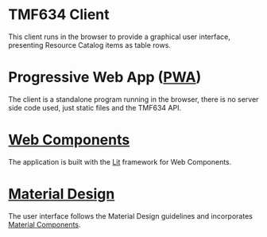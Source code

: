 # TMF634 Client
This client runs in the browser to provide a graphical user interface,
presenting Resource Catalog items as table rows.


# Progressive Web App ([PWA](https://web.dev/explore/progressive-web-apps))
The client is a standalone program running in the browser, there is
no server side code used, just static files and the TMF634 API.

# [Web Components](https://developer.mozilla.org/en-US/docs/Web/Web_Components)
The application is built with the [Lit](https://lit.dev/) framework
for Web Components. 

# [Material Design](https://m2.material.io/)
The user interface follows the Material Design guidelines and incorporates
[Material Components](https://m2.material.io/components?platform=web).

